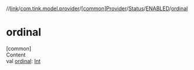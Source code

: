//[link](../../../../index.md)/[com.tink.model.provider](../../../index.md)/[[common]Provider](../../index.md)/[Status](../index.md)/[ENABLED](index.md)/[ordinal](ordinal.md)



# ordinal  
[common]  
Content  
val [ordinal](ordinal.md): [Int](https://kotlinlang.org/api/latest/jvm/stdlib/kotlin/-int/index.html)  



